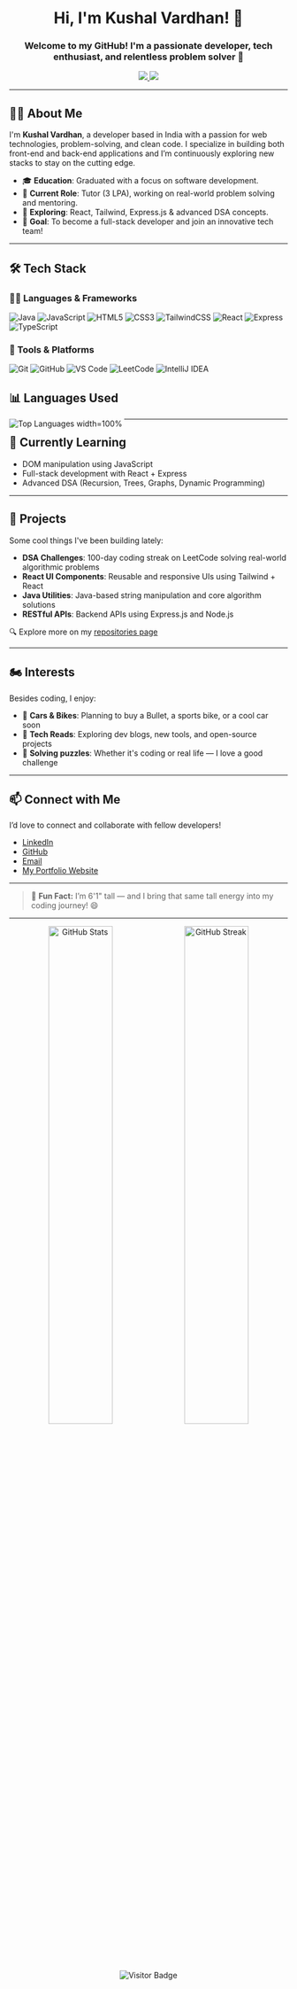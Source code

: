 <h1 align="center">Hi, I'm Kushal Vardhan! 👋</h1>
<h3 align="center">Welcome to my GitHub! I'm a passionate developer, tech enthusiast, and relentless problem solver 🚀</h3>

<p align="center">
  <a href="https://github.com/Kushalvardhan18">
    <img src="https://img.shields.io/github/followers/Kushalvardhan18?label=Follow%20me&style=social">
  </a>
  <a href="mailto:kushalvardhan1804@hotmail.com">
    <img src="https://img.shields.io/badge/-Contact%20me-007ACC?style=flat-square&logo=Microsoft-Outlook&logoColor=white">
  </a>
</p>

---

## 🙋‍♂️ About Me

I'm **Kushal Vardhan**, a developer based in India with a passion for web technologies, problem-solving, and clean code. I specialize in building both front-end and back-end applications and I’m continuously exploring new stacks to stay on the cutting edge.

- 🎓 **Education**: Graduated with a focus on software development.
- 💼 **Current Role**: Tutor (3 LPA), working on real-world problem solving and mentoring.
- 🧠 **Exploring**: React, Tailwind, Express.js & advanced DSA concepts.
- 🎯 **Goal**: To become a full-stack developer and join an innovative tech team!

---

## 🛠️ Tech Stack

### 👨‍💻 Languages & Frameworks  
![Java](https://img.shields.io/badge/Java-ED8B00?style=for-the-badge&logo=java&logoColor=white)
![JavaScript](https://img.shields.io/badge/JavaScript-F7DF1E?style=for-the-badge&logo=javascript&logoColor=black)
![HTML5](https://img.shields.io/badge/HTML5-E34F26?style=for-the-badge&logo=html5&logoColor=white)
![CSS3](https://img.shields.io/badge/CSS3-1572B6?style=for-the-badge&logo=css3&logoColor=white)
![TailwindCSS](https://img.shields.io/badge/TailwindCSS-38B2AC?style=for-the-badge&logo=tailwind-css&logoColor=white)
![React](https://img.shields.io/badge/React-61DAFB?style=for-the-badge&logo=react&logoColor=black)
![Express](https://img.shields.io/badge/Express.js-404D59?style=for-the-badge)
![TypeScript](https://img.shields.io/badge/TypeScript-3178C6?style=for-the-badge&logo=typescript&logoColor=white)

### 🧰 Tools & Platforms  
![Git](https://img.shields.io/badge/Git-F05032?style=for-the-badge&logo=git&logoColor=white)
![GitHub](https://img.shields.io/badge/GitHub-181717?style=for-the-badge&logo=github&logoColor=white)
![VS Code](https://img.shields.io/badge/VSCode-007ACC?style=for-the-badge&logo=visual-studio-code&logoColor=white)
![LeetCode](https://img.shields.io/badge/LeetCode-FFA116?style=for-the-badge&logo=leetcode&logoColor=black)
![IntelliJ IDEA](https://img.shields.io/badge/IntelliJ_IDEA-000000?style=for-the-badge&logo=intellijidea&logoColor=white)

## 📊 Languages Used
<p>
  <img align="left" src="https://github-readme-stats.vercel.app/api/top-langs?username=Kushalvardhan18&show_icons=true&locale=en&layout=compact" alt="Top Languages width=100%" />
</p>

---
## 🌱 Currently Learning

- DOM manipulation using JavaScript  
- Full-stack development with React + Express  
- Advanced DSA (Recursion, Trees, Graphs, Dynamic Programming)

---

## 🚀 Projects

Some cool things I've been building lately:

- **DSA Challenges**: 100-day coding streak on LeetCode solving real-world algorithmic problems  
- **React UI Components**: Reusable and responsive UIs using Tailwind + React  
- **Java Utilities**: Java-based string manipulation and core algorithm solutions  
- **RESTful APIs**: Backend APIs using Express.js and Node.js  

🔍 Explore more on my [repositories page](https://github.com/Kushalvardhan18?tab=repositories)

---

## 🏍️ Interests

Besides coding, I enjoy:

- 🚗 **Cars & Bikes**: Planning to buy a Bullet, a sports bike, or a cool car soon  
- 📘 **Tech Reads**: Exploring dev blogs, new tools, and open-source projects  
- 🧩 **Solving puzzles**: Whether it's coding or real life — I love a good challenge

---

## 📫 Connect with Me

I’d love to connect and collaborate with fellow developers!

- [LinkedIn](https://www.linkedin.com/in/kushalvardhan1804/)
- [GitHub](https://github.com/Kushalvardhan18)
- [Email](mailto:kushalvardhan1804@hotmail.com)
- [My Portfolio Website](https://javascript-portfolio-website-git-main-kushalvardhan18s-projects.vercel.app/index.html)

---

> 🧠 **Fun Fact:** I’m 6'1" tall — and I bring that same tall energy into my coding journey! 😄

---

<p align="center">
  <img src="https://github-readme-stats.vercel.app/api?username=Kushalvardhan18&show_icons=true&theme=tokyonight" alt="GitHub Stats" width="48%">
  <img src="https://github-readme-streak-stats.herokuapp.com/?user=Kushalvardhan18&theme=tokyonight" alt="GitHub Streak" width="48%">
</p>

<p align="center">
  <img src="https://visitor-badge.laobi.icu/badge?page_id=Kushalvardhan18.Kushalvardhan18" alt="Visitor Badge"/>
</p>
